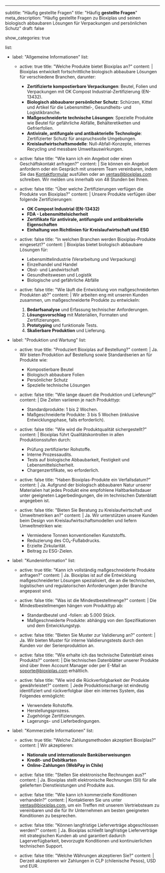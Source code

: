 ---
subtitle: "Häufig gestellte Fragen"
title: "Häufig **gestellte Fragen**"
meta_description: "Häufig gestellte Fragen zu Bioxiplas und seinen biologisch abbaubaren Lösungen für Verpackungen und persönlichen Schutz"
draft: false

show_categories: true

list:
  - label: "Allgemeine Informationen"
    list:
      - active: true
        title: "Welche Produkte bietet Bioxiplas an?"
        content: |
          Bioxiplas entwickelt fortschrittliche biologisch abbaubare Lösungen für verschiedene Branchen, darunter:

          - **Zertifizierte kompostierbare Verpackungen**: Beutel, Folien und Verpackungen mit OK Compost Industrial-Zertifizierung (EN-13432).
          - **Biologisch abbaubarer persönlicher Schutz**: Schürzen, Kittel und Artikel für die Lebensmittel-, Gesundheits- und Logistikbranche.
          - **Maßgeschneiderte technische Lösungen**: Spezielle Produkte wie Beutel für gefährliche Abfälle, Behälteretiketten und Gefrierfolien.
          - **Antivirale, antifungale und antibakterielle Technologie**: Zertifizierter Schutz für anspruchsvolle Umgebungen.
          - **Kreislaufwirtschaftsmodelle**: Null-Abfall-Konzepte, internes Recycling und messbare Umweltauswirkungen.
      - active: false
        title: "Wie kann ich ein Angebot oder einen Geschäftskontakt anfragen?"
        content: |
          Sie können ein Angebot anfordern oder ein Gespräch mit unserem Team vereinbaren, indem Sie das [Kontaktformular](#) ausfüllen oder an [ventas@bioxiplas.com](#) schreiben. Wir melden uns innerhalb von 48 Stunden bei Ihnen.
      - active: false
        title: "Über welche Zertifizierungen verfügen die Produkte von Bioxiplas?"
        content: |
          Unsere Produkte verfügen über folgende Zertifizierungen:

          - **OK Compost Industrial (EN-13432)**
          - **FDA - Lebensmittelsicherheit**
          - **Zertifikate für antivirale, antifungale und antibakterielle Eigenschaften**
          - **Einhaltung von Richtlinien für Kreislaufwirtschaft und ESG**
      - active: false
        title: "In welchen Branchen werden Bioxiplas-Produkte eingesetzt?"
        content: |
          Bioxiplas bietet biologisch abbaubare Lösungen für:

          - Lebensmittelindustrie (Verarbeitung und Verpackung)
          - Einzelhandel und Handel
          - Obst- und Landwirtschaft
          - Gesundheitswesen und Logistik
          - Biologische und gefährliche Abfälle
      - active: false
        title: "Wie läuft die Entwicklung von maßgeschneiderten Produkten ab?"
        content: |
          Wir arbeiten eng mit unseren Kunden zusammen, um maßgeschneiderte Produkte zu entwickeln:

          1. **Bedarfsanalyse** und Erfassung technischer Anforderungen.
          2. **Lösungsvorschlag** mit Materialien, Formaten und Zertifizierungen.
          3. **Prototyping** und funktionale Tests.
          4. **Skalierbare Produktion** und Lieferung.

  - label: "Produktion und Wartung"
    list:
      - active: true
        title: "Produziert Bioxiplas auf Bestellung?"
        content: |
          Ja. Wir bieten Produktion auf Bestellung sowie Standardserien an für Produkte wie:

          - Kompostierbare Beutel
          - Biologisch abbaubare Folien
          - Persönlicher Schutz
          - Spezielle technische Lösungen
      - active: false
        title: "Wie lange dauert die Produktion und Lieferung?"
        content: |
          Die Zeiten variieren je nach Produkttyp:

          - Standardprodukte: 1 bis 2 Wochen.
          - Maßgeschneiderte Produkte: 3 bis 5 Wochen (inklusive Entwicklungsphase, falls erforderlich).
      - active: false
        title: "Wie wird die Produktqualität sichergestellt?"
        content: |
          Bioxiplas führt Qualitätskontrollen in allen Produktionsstufen durch:

          - Prüfung zertifizierter Rohstoffe.
          - Interne Prozessaudits.
          - Tests auf biologische Abbaubarkeit, Festigkeit und Lebensmittelsicherheit.
          - Chargenzertifikate, wo erforderlich.
      - active: false
        title: "Haben Bioxiplas-Produkte ein Verfallsdatum?"
        content: |
          Ja. Aufgrund der biologisch abbaubaren Natur unserer Materialien hat jedes Produkt eine empfohlene Haltbarkeitsdauer unter geeigneten Lagerbedingungen, die im technischen Datenblatt angegeben ist.
      - active: false
        title: "Bieten Sie Beratung zu Kreislaufwirtschaft und Umweltmetriken an?"
        content: |
          Ja. Wir unterstützen unsere Kunden beim Design von Kreislaufwirtschaftsmodellen und liefern Umweltmetriken wie:

          - Vermiedene Tonnen konventionellen Kunststoffs.
          - Reduzierung des CO₂-Fußabdrucks.
          - Erzielte Zirkularität.
          - Beitrag zu ESG-Zielen.

  - label: "Kundeninformation"
    list:
      - active: true
        title: "Kann ich vollständig maßgeschneiderte Produkte anfragen?"
        content: |
          Ja. Bioxiplas ist auf die Entwicklung maßgeschneiderter Lösungen spezialisiert, die an die technischen, logistischen und regulatorischen Anforderungen jeder Branche angepasst sind.
      - active: false
        title: "Was ist die Mindestbestellmenge?"
        content: |
          Die Mindestbestellmengen hängen vom Produkttyp ab:

          - Standardbeutel und -folien: ab 5.000 Stück.
          - Maßgeschneiderte Produkte: abhängig von den Spezifikationen und dem Entwicklungstyp.
      - active: false
        title: "Bieten Sie Muster zur Validierung an?"
        content: |
          Ja. Wir bieten Muster für interne Validierungstests durch den Kunden vor der Serienproduktion an.
      - active: false
        title: "Wie erhalte ich das technische Datenblatt eines Produkts?"
        content: |
          Die technischen Datenblätter unserer Produkte sind über Ihren Account Manager oder per E-Mail an [soporte@bioxiplas.com](#) erhältlich.
      - active: false
        title: "Wie wird die Rückverfolgbarkeit der Produkte gewährleistet?"
        content: |
          Jede Produktionscharge ist eindeutig identifiziert und rückverfolgbar über ein internes System, das Folgendes ermöglicht:

          - Verwendete Rohstoffe.
          - Herstellungsprozess.
          - Zugehörige Zertifizierungen.
          - Lagerungs- und Lieferbedingungen.

  - label: "Kommerzielle Informationen"
    list:
      - active: true
        title: "Welche Zahlungsmethoden akzeptiert Bioxiplas?"
        content: |
          Wir akzeptieren:

          - **Nationale und internationale Banküberweisungen**
          - **Kredit- und Debitkarten**
          - **Online-Zahlungen (WebPay in Chile)**
      - active: false
        title: "Stellen Sie elektronische Rechnungen aus?"
        content: |
          Ja. Bioxiplas stellt elektronische Rechnungen (SII) für alle gelieferten Dienstleistungen und Produkte aus.
      - active: false
        title: "Wie kann ich kommerzielle Konditionen verhandeln?"
        content: |
          Kontaktieren Sie uns unter [ventas@bioxiplas.com](#), um ein Treffen mit unserem Vertriebsteam zu vereinbaren und die für Ihr Unternehmen am besten geeigneten Konditionen zu besprechen.
      - active: false
        title: "Können langfristige Lieferverträge abgeschlossen werden?"
        content: |
          Ja. Bioxiplas schließt langfristige Lieferverträge mit strategischen Kunden ab und garantiert dadurch Lagerverfügbarkeit, bevorzugte Konditionen und kontinuierlichen technischen Support.
      - active: false
        title: "Welche Währungen akzeptieren Sie?"
        content: |
          Derzeit akzeptieren wir Zahlungen in CLP (chilenische Pesos), USD und EUR.
